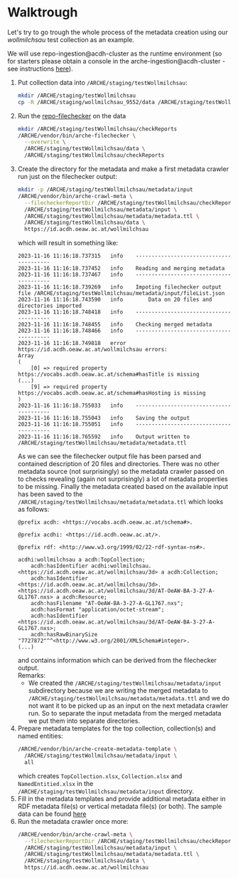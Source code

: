 # Walktrough

Let's try to go trough the whole process of the metadata creation using our _wollmilchsau_ test collection as an example.

We will use repo-ingestion@acdh-cluster as the runtime environment
(so for starters please obtain a console in the arche-ingestion@acdh-cluster - see instructions [here](https://github.com/acdh-oeaw/arche-ingest/blob/master/docs/acdh-cluster.md)).

1. Put collection data into `/ARCHE/staging/testWollmilchsau`:
   ```bash
   mkdir /ARCHE/staging/testWollmilchsau
   cp -R /ARCHE/staging/wollmilchsau_9552/data /ARCHE/staging/testWollmilchsau/data
   ```
2. Run the [repo-filechecker](https://github.com/acdh-oeaw/repo-file-checker) on the data
   ```bash
   mkdir /ARCHE/staging/testWollmilchsau/checkReports
   /ARCHE/vendor/bin/arche-filechecker \
     --overwrite \
     /ARCHE/staging/testWollmilchsau/data \
     /ARCHE/staging/testWollmilchsau/checkReports
   ```
3. Create the directory for the metadata and make a first metadata crawler run
   just on the filechecker output:
   ```bash
   mkdir -p /ARCHE/staging/testWollmilchsau/metadata/input
   /ARCHE/vendor/bin/arche-crawl-meta \
     --filecheckerReportDir /ARCHE/staging/testWollmilchsau/checkReports \
     /ARCHE/staging/testWollmilchsau/metadata/input \
     /ARCHE/staging/testWollmilchsau/metadata/metadata.ttl \
     /ARCHE/staging/testWollmilchsau/data \
     https://id.acdh.oeaw.ac.at/wollmilchsau
   ```
   which will result in something like:
   ```
   2023-11-16 11:16:18.737315	info	----------------------------------------
   2023-11-16 11:16:18.737452	info	Reading and merging metadata
   2023-11-16 11:16:18.737467	info	----------------------------------------
   2023-11-16 11:16:18.739269	info	Impoting filechecker output file /ARCHE/staging/testWollmilchsau/metadata/input/fileList.json
   2023-11-16 11:16:18.743590	info		Data on 20 files and directories imported
   2023-11-16 11:16:18.748418	info	----------------------------------------
   2023-11-16 11:16:18.748455	info	Checking merged metadata
   2023-11-16 11:16:18.748466	info	----------------------------------------
   2023-11-16 11:16:18.749818	error	https://id.acdh.oeaw.ac.at/wollmilchsau errors: 
   Array
   (
       [0] => required property https://vocabs.acdh.oeaw.ac.at/schema#hasTitle is missing
   (...)
       [9] => required property https://vocabs.acdh.oeaw.ac.at/schema#hasHosting is missing
   )
   2023-11-16 11:16:18.755033	info	----------------------------------------
   2023-11-16 11:16:18.755043	info	Saving the output
   2023-11-16 11:16:18.755051	info	----------------------------------------
   2023-11-16 11:16:18.765592	info	Output written to /ARCHE/staging/testWollmilchsau/metadata/metadata.ttl
   ```
   As we can see the filechecker output file has been parsed and contained
   description of 20 files and directories.
   There was no other metadata source (not surprisingly) so the metadata crawler
   passed on to checks revealing (again not surprisingly) a lot of metadata
   properties to be missing.
   Finally the metadata created based on the available input has been saved to
   the `/ARCHE/staging/testWollmilchsau/metadata/metadata.ttl` which looks
   as follows:
   ```
   @prefix acdh: <https://vocabs.acdh.oeaw.ac.at/schema#>.
   
   @prefix acdhi: <https://id.acdh.oeaw.ac.at/>.
   
   @prefix rdf: <http://www.w3.org/1999/02/22-rdf-syntax-ns#>.
   
   acdhi:wollmilchsau a acdh:TopCollection;
       acdh:hasIdentifier acdhi:wollmilchsau.
   <https://id.acdh.oeaw.ac.at/wollmilchsau/3d> a acdh:Collection;
       acdh:hasIdentifier <https://id.acdh.oeaw.ac.at/wollmilchsau/3d>.
   <https://id.acdh.oeaw.ac.at/wollmilchsau/3d/AT-OeAW-BA-3-27-A-GL1767.nxs> a acdh:Resource;
       acdh:hasFilename "AT-OeAW-BA-3-27-A-GL1767.nxs";
       acdh:hasFormat "application/octet-stream";
       acdh:hasIdentifier <https://id.acdh.oeaw.ac.at/wollmilchsau/3d/AT-OeAW-BA-3-27-A-GL1767.nxs>;
       acdh:hasRawBinarySize "7727872"^^<http://www.w3.org/2001/XMLSchema#integer>.
   (...)
   ```
   and contains information which can be derived from the filechecker output.  
   Remarks:
   * We created the `/ARCHE/staging/testWollmilchsau/metadata/input` subdirectory
     because we are writing the merged metadata to `/ARCHE/staging/testWollmilchsau/metadata/metadata.ttl`
     and we do not want it to be picked up as an input on the next metadata crawler run.
     So to separate the input metadata from the merged metadata we put them
     into separate directories.
4. Prepare metadata templates for the top collection, collection(s) and named entities:
   ```bash
   /ARCHE/vendor/bin/arche-create-metadata-template \
     /ARCHE/staging/testWollmilchsau/metadata/input \
     all
   ```
   which creates `TopCollection.xlsx`, `Collection.xlsx` and `NamedEntitied.xlsx`
   in the `/ARCHE/staging/testWollmilchsau/metadata/input` directory.
5. Fill in the metadata templates and provide additional metadata either in
   RDF metadata file(s) or vertical metadata file(s) (or both).
   The sample data can be found [here](wollmilchsau)
6. Run the metadata crawler once more:
   ```bash
   /ARCHE/vendor/bin/arche-crawl-meta \
     --filecheckerReportDir /ARCHE/staging/testWollmilchsau/checkReports \
     /ARCHE/staging/testWollmilchsau/metadata/input \
     /ARCHE/staging/testWollmilchsau/metadata/metadata.ttl \
     /ARCHE/staging/testWollmilchsau/data \
     https://id.acdh.oeaw.ac.at/wollmilchsau
   ```
